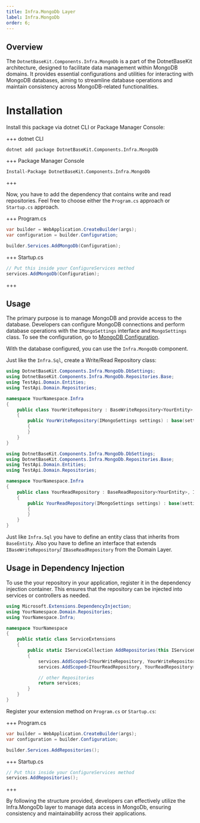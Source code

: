 ```yaml
---
title: Infra.MongoDb Layer
label: Infra.MongoDb
order: 6;
---
```


## Overview

The `DotnetBaseKit.Components.Infra.MongoDb` is a part of the DotnetBaseKit architecture, designed to facilitate data management within MongoDB domains. It provides essential configurations and utilities for interacting with MongoDB databases, aiming to streamline database operations and maintain consistency across MongoDB-related functionalities.

# Installation

Install this package via dotnet CLI or Package Manager Console:

+++ dotnet CLI
```
dotnet add package DotnetBaseKit.Components.Infra.MongoDb
```
+++ Package Manager Console
```
Install-Package DotnetBaseKit.Components.Infra.MongoDb
```
+++

Now, you have to add the dependency that contains write and read repositories. Feel free
to choose either the `Program.cs` approach or `Startup.cs` approach.

+++ Program.cs
```csharp #
var builder = WebApplication.CreateBuilder(args);
var configuration = builder.Configuration;

builder.Services.AddMongoDb(Configuration);

```
+++ Startup.cs
```csharp #
// Put this inside your ConfigureServices method
services.AddMongoDb(Configuration);
```
+++

## Usage

The primary purpose is to manage MongoDB and provide access to the database. Developers can configure MongoDB connections and perform database operations with the `IMongoSettings` interface and `MongoSettings` class. To see the configuration, go to [MongoDB Configuration](../configuration/mongodb-database-config).

With the database configured, you can use the `Infra.MongoDb` component. 

Just like the `Infra.Sql`, create a Write/Read Repository class:

```csharp #
using DotnetBaseKit.Components.Infra.MongoDb.DbSettings;
using DotnetBaseKit.Components.Infra.MongoDb.Repositories.Base;
using TestApi.Domain.Entities;
using TestApi.Domain.Repositories;

namespace YourNamespace.Infra
{
    public class YourWriteRepository : BaseWriteRepository<YourEntity>, IYourWriteRepository
    {
        public YourWriteRepository(IMongoSettings settings) : base(settings)
        {
        }
    }
}
```

```csharp #
using DotnetBaseKit.Components.Infra.MongoDb.DbSettings;
using DotnetBaseKit.Components.Infra.MongoDb.Repositories.Base;
using TestApi.Domain.Entities;
using TestApi.Domain.Repositories;

namespace YourNamespace.Infra
{
    public class YourReadRepository : BaseReadRepository<YourEntity>, IYourReadRepository
    {
        public YourReadRepository(IMongoSettings settings) : base(settings)
        {
        }
    }
}
```

Just like `Infra.Sql` you have to define an entity class that inherits from `BaseEntity`. Also you have to define an interface that extends `IBaseWriteRepository`/ `IBaseReadRepository` from the Domain Layer.

## Usage in Dependency Injection

To use the your repository in your application, register it in the dependency injection container. This ensures that the repository can be injected into services or controllers as needed.

```csharp #
using Microsoft.Extensions.DependencyInjection;
using YourNamespace.Domain.Repositories;
using YourNamespace.Infra;

namespace YourNamespace
{
    public static class ServiceExtensions
    {
        public static IServiceCollection AddRepositories(this IServiceCollection services)
        {
            services.AddScoped<IYourWriteRepository, YourWriteRepository>();
            services.AddScoped<IYourReadRepository, YourReadRepository>();

            // other Repositories
            return services;
        }
    }
}
```

Register your extension method on `Program.cs` or `Startup.cs`:

+++ Program.cs
```csharp #
var builder = WebApplication.CreateBuilder(args);
var configuration = builder.Configuration;

builder.Services.AddRepositories();
```
+++ Startup.cs
```csharp #
// Put this inside your ConfigureServices method
services.AddRepositories();
```
+++

By following the structure provided, developers can effectively utilize the Infra.MongoDb layer to manage data access in MongoDb, ensuring consistency and maintainability across their applications.


